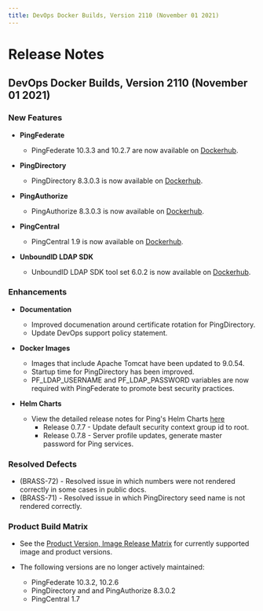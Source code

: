 ```yaml
---
title: DevOps Docker Builds, Version 2110 (November 01 2021)
---
```

# Release Notes

## DevOps Docker Builds, Version 2110 (November 01 2021)

### New Features

- **PingFederate**
    - PingFederate 10.3.3 and 10.2.7 are now available on [Dockerhub](https://hub.docker.com/r/pingidentity/pingfederate).


- **PingDirectory**
    - PingDirectory 8.3.0.3 is now available on [Dockerhub](https://hub.docker.com/r/pingidentity/pingdirectory).


- **PingAuthorize**
    - PingAuthorize 8.3.0.3 is now available on [Dockerhub](https://hub.docker.com/r/pingidentity/pingauthorize).


- **PingCentral**
    - PingCentral 1.9 is now available on [Dockerhub](https://hub.docker.com/r/pingidentity/pingcentral).


- **UnboundID LDAP SDK**
    - UnboundID LDAP SDK tool set 6.0.2 is now available on [Dockerhub](https://hub.docker.com/r/pingidentity/ldap-sdk-tools).


### Enhancements

- **Documentation**
    - Improved documenation around certificate rotation for PingDirectory.
    - Update DevOps support policy statement.


- **Docker Images**
    - Images that include Apache Tomcat have been updated to 9.0.54.
    - Startup time for PingDirectory has been improved.
    - PF_LDAP_USERNAME and PF_LDAP_PASSWORD variables are now required with PingFederate to promote best security practices.


- **Helm Charts**
    - View the detailed release notes for Ping's Helm Charts [here](https://helm.pingidentity.com/release-notes)
        - Release 0.7.7 - Update default security context group id to root.
        - Release 0.7.8 - Server profile updates, generate master password for Ping services.



### Resolved Defects

- (BRASS-72) - Resolved issue in which numbers were not rendered correctly in some cases in public docs.
- (BRASS-71) - Resolved issue in which PingDirectory seed name is not rendered
correctly.

### Product Build Matrix

- See the [Product Version, Image Release Matrix](../../reference/productVersionMatrix/)
for currently supported image and product versions.

- The following versions are no longer actively maintained:
    - PingFederate 10.3.2, 10.2.6
    - PingDirectory and and PingAuthorize 8.3.0.2
    - PingCentral 1.7
